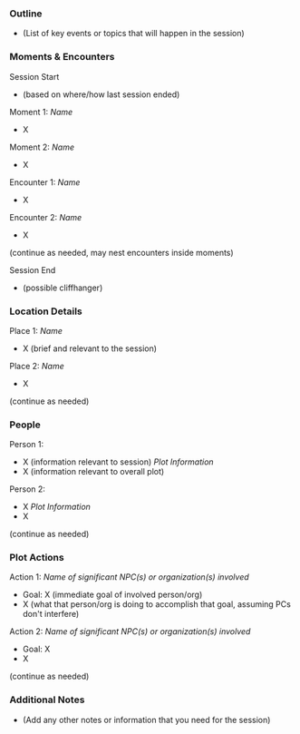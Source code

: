 ### Outline
- (List of key events or topics that will happen in the session)

### Moments & Encounters

Session Start
- (based on where/how last session ended)

Moment 1: *Name*
- X

Moment 2: *Name*
- X

Encounter 1: *Name*
- X

Encounter 2: *Name*
- X

(continue as needed, may nest encounters inside moments)

Session End
- (possible cliffhanger)

### Location Details

Place 1: *Name*
- X (brief and relevant to the session)

Place 2: *Name*
- X

(continue as needed)
### People

Person 1:
- X (information relevant to session)
*Plot Information*
- X (information relevant to overall plot)

Person 2:
- X
*Plot Information*
- X 

(continue as needed)
### Plot Actions

Action 1: *Name of significant NPC(s) or organization(s) involved*
- Goal: X (immediate goal of involved person/org)
- X (what that person/org is doing to accomplish that goal, assuming PCs don't interfere)

Action 2: *Name of significant NPC(s) or organization(s) involved*
- Goal: X
- X

(continue as needed)
### Additional Notes

- (Add any other notes or information that you need for the session)